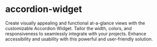 # accordion-widget
Create visually appealing and functional at-a-glance views with the customizable Accordion Widget. Tailor the width, colors, and responsiveness to seamlessly integrate with your projects. Enhance accessibility and usability with this powerful and user-friendly solution.

